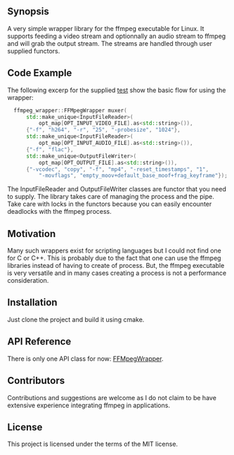 ## Synopsis

A very simple wrapper library for the ffmpeg executable for Linux. It supports feeding a video stream and optionnally an audio stream to ffmpeg and will grab the output stream. The streams are handled through user supplied functors. 

## Code Example

The following excerp for the supplied [test](test_wrapper.cpp) show the basic flow for using the wrapper:
```c++
  ffmpeg_wrapper::FFMpegWrapper muxer(
      std::make_unique<InputFileReader>(
          opt_map[OPT_INPUT_VIDEO_FILE].as<std::string>()),
      {"-f", "h264", "-r", "25", "-probesize", "1024"},
      std::make_unique<InputFileReader>(
          opt_map[OPT_INPUT_AUDIO_FILE].as<std::string>()),
      {"-f", "flac"},
      std::make_unique<OutputFileWriter>(
          opt_map[OPT_OUTPUT_FILE].as<std::string>()),
      {"-vcodec", "copy", "-f", "mp4", "-reset_timestamps", "1",
          "-movflags", "empty_moov+default_base_moof+frag_keyframe"});
```
The InputFileReader and OutputFileWriter classes are functor that you need to supply. The library takes care of managing the process and the pipe. Take care with locks in the functors because you can easily encounter deadlocks with the ffmpeg process.

## Motivation

Many such wrappers exist for scripting languages but I could not find one for C or C++. This is probably due to the fact that one can use the ffmpeg libraries instead of having to create of process. But, the ffmpeg executable is very versatile and in many cases creating a process is not a performance consideration.

## Installation

Just clone the project and build it using cmake.

## API Reference

There is only one API class for now: [FFMpegWrapper](ffmpeg_wrapper.h).


## Contributors

Contributions and suggestions are welcome as I do not claim to be have extensive experience integrating ffmpeg in applications.

## License

This project is licensed under the terms of the MIT license.